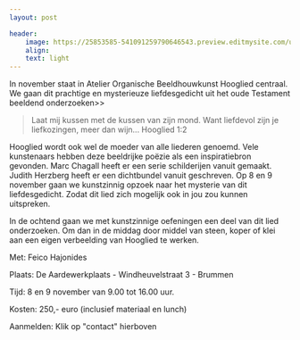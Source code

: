 ```yaml
---
layout: post

header:
    image: https://25853585-541091259790646543.preview.editmysite.com/uploads/2/5/8/5/25853585/verbonden_orig.jpg
    align:
    text: light
---
```



In november staat in Atelier Organische Beeldhouwkunst Hooglied centraal. We gaan dit  prachtige en mysterieuze liefdesgedicht uit het oude Testament beeldend onderzoeken>>

> Laat mij kussen met de kussen van zijn mond. Want liefdevol zijn je liefkozingen, meer dan wijn...
Hooglied 1:2


Hooglied wordt ook wel de moeder van alle liederen genoemd. Vele kunstenaars hebben deze beeldrijke poëzie als een inspiratiebron gevonden. Marc Chagall heeft er een serie schilderijen vanuit gemaakt. Judith Herzberg heeft er een dichtbundel vanuit geschreven.
Op 8 en 9 november gaan we kunstzinnig opzoek naar het mysterie van dit liefdesgedicht. Zodat dit lied zich mogelijk ook in jou zou kunnen uitspreken.

In de ochtend gaan we met kunstzinnige oefeningen een deel van dit lied onderzoeken. Om dan in de middag door middel van steen, koper of klei aan een eigen verbeelding van Hooglied te werken.  

Met: Feico Hajonides

Plaats: De Aardewerkplaats - Windheuvelstraat 3 - Brummen

Tijd: 8 en 9 november van 9.00 tot 16.00 uur.

Kosten: 250,- euro (inclusief materiaal en lunch)

Aanmelden:
Klik op "contact" hierboven
